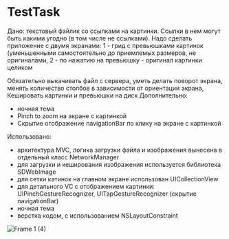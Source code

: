 # TestTask

Дано: текстовый файлик со ссылками на картинки. Ссылки в нем могут быть какими угодно (в том числе не ссылками). Надо сделать приложение с двумя экранами: 1 - грид с превьюшками картинок (уменьшенными самостоятельно до приемлемых размеров, не оригиналами, 
2 - по нажатию на превьюшку - оригинал картинки целиком

Обязательно выкачивать файл с сервера, уметь делать поворот экрана, менять количество столбов в зависимости от ориентации экрана, 
Кешировать картинки и превьюшки на диск
Дополнительно: 
- ночная тема
- Pinch to zoom на экране с картинкой
- Скрытие отображение navigationBar по клику на экране с картинкой 


Использовано: 
- архитектура MVC, логика загрузки файла и изображения вынесена в отдельный класс NetworkManager
- для загрузки и кеширования изображения используется библиотека SDWebImage
- для сетки катинок на главном экране использован UICollectionView
- для детального VC с отображением картинки: UIPinchGestureRecognizer, UITapGestureRecognizer (скрытие navigationBar)
- ночная тема 
- верстка кодом, с использованием NSLayoutConstraint


![Frame 1 (4)](https://github.com/kalashnikovaYla/TestTask/assets/118187754/c79cc17b-2a30-4d5f-96b5-7c89637a4ea2)
